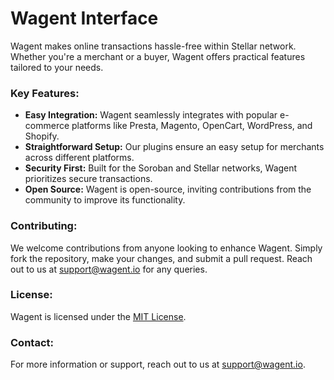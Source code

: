 # Wagent Interface

Wagent makes online transactions hassle-free within Stellar network. Whether you're a merchant or a buyer, Wagent offers practical features tailored to your needs.

### Key Features:

- **Easy Integration:** Wagent seamlessly integrates with popular e-commerce platforms like Presta, Magento, OpenCart, WordPress, and Shopify.
- **Straightforward Setup:** Our plugins ensure an easy setup for merchants across different platforms.
- **Security First:** Built for the Soroban and Stellar networks, Wagent prioritizes secure transactions.
- **Open Source:** Wagent is open-source, inviting contributions from the community to improve its functionality.

### Contributing:

We welcome contributions from anyone looking to enhance Wagent. Simply fork the repository, make your changes, and submit a pull request. Reach out to us at [support@wagent.io](mailto:support@wagent.io) for any queries.

### License:

Wagent is licensed under the [MIT License](LICENSE).

### Contact:

For more information or support, reach out to us at [support@wagent.io](mailto:support@wagent.io).
